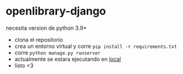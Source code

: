 # openlibrary-django

necesita version de python 3.9+
- clona el repositorio
- crea un entorno virtual y corre ```pip install -r requirements.txt```
- corre ```python manage.py runserver```
- actualmente se estara ejecutando en <a href="http://127.0.0.1:8000/" target="_blank">local</a>
- listo <3

